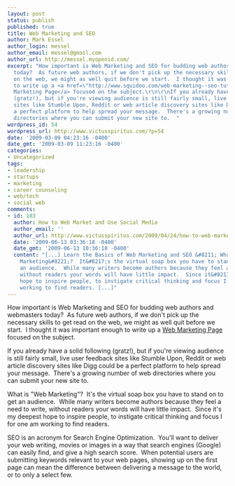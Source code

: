 ```yaml
---
layout: post
status: publish
published: true
title: Web Marketing and SEO
author: Mark Essel
author_login: messel
author_email: messel@gmail.com
author_url: http://messel.myopenid.com/
excerpt: "How important is Web Marketing and SEO for budding web authors and webmasters
  today?  As future web authors, if we don't pick up the necessary skills to get read
  on the web, we might as well quit before we start.  I thought it was important enough
  to write up a <a href=\"http://www.squidoo.com/web-marketing--seo-tutorial\">Web
  Marketing Page</a> focused on the subject.\r\n\r\nIf you already have a solid following
  (gratz!), but if you're viewing audience is still fairly small, live user feedback
  sites like Stumble Upon, Reddit or web article discovery sites like Digg could be
  a perfect platform to help spread your message.  There's a growing number of web
  directories where you can submit your new site to.  "
wordpress_id: 54
wordpress_url: http://www.victusspiritus.com/?p=54
date: '2009-03-09 04:23:16 -0400'
date_gmt: '2009-03-09 11:23:16 -0400'
categories:
- Uncategorized
tags:
- leadership
- startups
- marketing
- career counseling
- web/tech
- social web
comments:
- id: 103
  author: How to Web Market and Use Social Media
  author_email: ''
  author_url: http://www.victusspiritus.com/2009/04/24/how-to-web-market-and-use-social-media/
  date: '2009-06-13 03:36:18 -0400'
  date_gmt: '2009-06-13 10:36:18 -0400'
  content: "[...] Learn the Basics of Web Marketing and SEO &#8211; What is &#8220;Web
    Marketing&#8221;?  It&#8217;s the virtual soap box you have to stand on to get
    an audience.  While many writers become authors because they feel a need to write,
    without readers your words will have little impact.  Since it&#8217;s my deepest
    hope to inspire people, to instigate critical thinking and focus I for one am
    working to find readers. [...]"
---
```

<p>How important is Web Marketing and SEO for budding web authors and webmasters today?  As future web authors, if we don't pick up the necessary skills to get read on the web, we might as well quit before we start.  I thought it was important enough to write up a <a href="http://www.squidoo.com/web-marketing--seo-tutorial">Web Marketing Page</a> focused on the subject.</p>
<p>If you already have a solid following (gratz!), but if you're viewing audience is still fairly small, live user feedback sites like Stumble Upon, Reddit or web article discovery sites like Digg could be a perfect platform to help spread your message.  There's a growing number of web directories where you can submit your new site to.  <a id="more"></a><a id="more-54"></a></p>
<p>What is "Web Marketing"?  It's the virtual soap box you have to stand on to get an audience.  While many writers become authors because they feel a need to write, without readers your words will have little impact.  Since it's my deepest hope to inspire people, to instigate critical thinking and focus I for one am working to find readers.</p>
<p>SEO is an acronym for Search Engine Optimization.  You'll want to deliver your web writing, movies or images in a way that search engines (Google) can easily find, and give a high search score.  When potential users are submitting keywords relevant to your web pages, showing up on the first page can mean the difference between delivering a message to the world, or to only a select few.</p>
